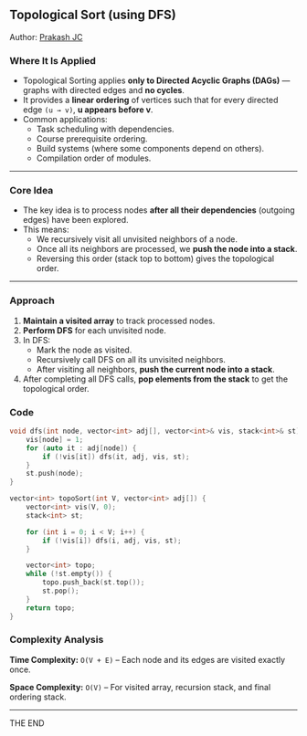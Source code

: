 ## **Topological Sort (using DFS)**

Author: [Prakash JC](https://prakash079513.github.io)

### **Where It Is Applied**

- Topological Sorting applies **only to Directed Acyclic Graphs (DAGs)** — graphs with directed edges and **no cycles**.
- It provides a **linear ordering** of vertices such that for every directed edge `(u → v)`, **u appears before v**.
- Common applications:
  - Task scheduling with dependencies.
  - Course prerequisite ordering.
  - Build systems (where some components depend on others).
  - Compilation order of modules.

---

### **Core Idea**

- The key idea is to process nodes **after all their dependencies** (outgoing edges) have been explored.
- This means:
  - We recursively visit all unvisited neighbors of a node.
  - Once all its neighbors are processed, we **push the node into a stack**.
  - Reversing this order (stack top to bottom) gives the topological order.

---

### **Approach**

1. **Maintain a visited array** to track processed nodes.
2. **Perform DFS** for each unvisited node.
3. In DFS:
   - Mark the node as visited.
   - Recursively call DFS on all its unvisited neighbors.
   - After visiting all neighbors, **push the current node into a stack**.
4. After completing all DFS calls, **pop elements from the stack** to get the topological order.

### **Code**

```cpp
void dfs(int node, vector<int> adj[], vector<int>& vis, stack<int>& st) {
    vis[node] = 1;
    for (auto it : adj[node]) {
        if (!vis[it]) dfs(it, adj, vis, st);
    }
    st.push(node);
}

vector<int> topoSort(int V, vector<int> adj[]) {
    vector<int> vis(V, 0);
    stack<int> st;

    for (int i = 0; i < V; i++) {
        if (!vis[i]) dfs(i, adj, vis, st);
    }

    vector<int> topo;
    while (!st.empty()) {
        topo.push_back(st.top());
        st.pop();
    }
    return topo;
}
```

### **Complexity Analysis**

**Time Complexity:** `O(V + E)` – Each node and its edges are visited exactly once.

**Space Complexity:** `O(V)` – For visited array, recursion stack, and final ordering stack.

---

THE END
